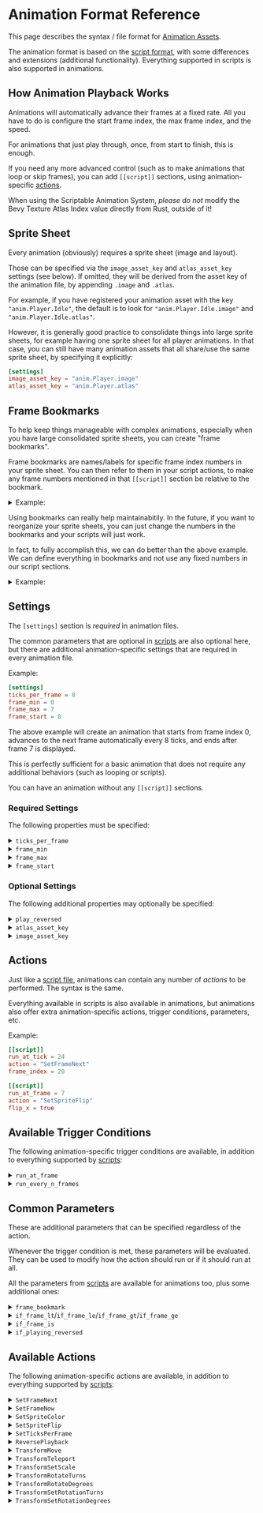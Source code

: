 # Animation Format Reference

This page describes the syntax / file format for [Animation Assets](./anim.md).

The animation format is based on the [script format](./script-ref.md), with some
differences and extensions (additional functionality). Everything supported in
scripts is also supported in animations.

## How Animation Playback Works

Animations will automatically advance their frames at a fixed rate. All you have
to do is configure the start frame index, the max frame index, and the speed.

For animations that just play through, once, from start to finish, this is enough.

If you need any more advanced control (such as to make animations that loop or
skip frames), you can add `[[script]]` sections, using animation-specific
[actions](#available-actions).

When using the Scriptable Animation System, *please do not* modify the Bevy
Texture Atlas Index value directly from Rust, outside of it!

## Sprite Sheet

Every animation (obviously) requires a sprite sheet (image and layout).

Those can be specified via the `image_asset_key` and `atlas_asset_key`
settings (see below). If omitted, they will be derived from the asset key
of the animation file, by appending `.image` and `.atlas`.

For example, if you have registered your animation asset with the key
`"anim.Player.Idle"`, the default is to look for `"anim.Player.Idle.image"`
and `"anim.Player.Idle.atlas"`.

However, it is generally good practice to consolidate things into large
sprite sheets, for example having one sprite sheet for all player animations.
In that case, you can still have many animation assets that all share/use
the same sprite sheet, by specifying it explicitly:

```toml
[settings]
image_asset_key = "anim.Player.image"
atlas_asset_key = "anim.Player.atlas"
```

## Frame Bookmarks

To help keep things manageable with complex animations, especially when
you have large consolidated sprite sheets, you can create "frame bookmarks".

Frame bookmarks are names/labels for specific frame index numbers in your
sprite sheet. You can then refer to them in your script actions, to make
any frame numbers mentioned in that `[[script]]` section be relative to
the bookmark.

<details>
  <summary>
  Example:
  </summary>

```toml
[frame_bookmarks]
my_intro = 4 # say our intro is frames 4 to 7
my_idle_loop = 10 # say our loop is frames 10 to 19

[[script]]
frame_bookmark = "my_idle_loop"
run_at_frame = 9 # relative to `frame_bookmark`; so actually frame 19
action = "SetFrameNext"
frame_index = 0  # relative to `frame_bookmark`; so actually frame 10

[[script]]
frame_bookmark = "my_intro"
run_on_playback_control = "Start"
action = "SetFrameNow"
frame_index = 0 # relative to "my_intro"

[[script]]
frame_bookmark = "my_intro"
run_at_frame = 3 # our intro is 3 frames long
action = "SetFrameNext"
# you can use a different bookmark for the destination of
# `SetFrameNext`/`SetFrameNow`, using `to_frame_bookmark`
to_frame_bookmark = "my_idle_loop"
frame_index = 0
```

</details>

Using bookmarks can really help maintainabitily. In the future, if
you want to reorganize your sprite sheets, you can just change
the numbers in the bookmarks and your scripts will just work.

In fact, to fully accomplish this, we can do better than the above
example. We can define everything in bookmarks and not use any
fixed numbers in our script sections.

<details>
  <summary>
  Example:
  </summary>

```toml
[frame_bookmarks]
intro_start = 4
intro_end = 7
idle_loop_start = 10
idle_loop_end = 19

[[script]]
# `run_at_frame` directly accepts bookmarks!
run_at_frame = "idle_loop_end"
action = "SetFrameNext"
to_frame_bookmark = "idle_loop_start"
# if omitted, `frame_index` defaults to 0

[[script]]
run_on_playback_control = "Start"
action = "SetFrameNow"
to_frame_bookmark = "intro_start"

[[script]]
run_at_frame = "intro_end"
action = "SetFrameNext"
to_frame_bookmark = "idle_loop"
```

</details>

## Settings

The `[settings]` section is *required* in animation files.

The common parameters that are optional in [scripts](./script-ref.md#settings)
are also optional here, but there are additional animation-specific settings
that are required in every animation file.

Example:

```toml
[settings]
ticks_per_frame = 8
frame_min = 0
frame_max = 7
frame_start = 0
```

The above example will create an animation that starts from frame index 0,
advances to the next frame automatically every 8 ticks, and ends after frame 7
is displayed.

This is perfectly sufficient for a basic animation that does not require any
additional behaviors (such as looping or scripts).

You can have an animation without any `[[script]]` sections.

### Required Settings

The following properties must be specified:

<details>
  <summary>
  <code>ticks_per_frame</code>
  </summary>

Example:

```toml
[settings]
ticks_per_frame = 8
# ...
```

Configures the rate/speed of animation playback. This is how many ticks each frame
will be displayed for, before automatically transitioning to the next frame.

</details>

<details>
  <summary>
  <code>frame_min</code>
  </summary>

Example:

```toml
[settings]
frame_min = 0
# ...
```

The lowest permitted frame index. Frames below this should never be displayed.
Should the frame index ever be a value below this, the animation will stop
automatically.

</details>

<details>
  <summary>
  <code>frame_max</code>
  </summary>

Example:

```toml
[settings]
frame_max = 20
# ...
```

The highest permitted frame index. Frames above this should never be displayed.
Should the frame index ever be a value above this, the animation will stop
automatically.

</details>

<details>
  <summary>
  <code>frame_start</code>
  </summary>

Example:

```toml
[settings]
frame_start = 2
# ...
```

The initial frame that will be displayed at tick 0 when the animation starts
playing.

</details>

### Optional Settings

The following additional properties may optionally be specified:

<details>
  <summary>
  <code>play_reversed</code>
  </summary>

Example:

```toml
[settings]
play_reversed = true
# ...
```

If set to `true` the animation playback will start reversed. That is,
every `ticks_per_frame`, the frame index will be decreased by one
instead of being increased by one.

If you want to change this dynamically during playback, you can use
the `ReversePlayback` script action.

</details>

<details>
  <summary>
  <code>atlas_asset_key</code>
  </summary>

Example:

```toml
[settings]
atlas_asset_key = "anim.Player.atlas"
# ...
```

Use a specific texture atlas layout, instead of the default. Provide the asset key string.

The default is derived by appending `.atlas` to the asset key of this animation script
asset file.

If you specify this, be sure to also specify `image_asset_key`.

</details>

<details>
  <summary>
  <code>image_asset_key</code>
  </summary>

Example:

```toml
[settings]
image_asset_key = "anim.Player.image"
# ...
```

Use a specific spritesheet image, instead of the default. Provide the asset key string.

The default is derived by appending `.image` to the asset key of this animation script
asset file.

If you specify this, be sure to also specify `atlas_asset_key`.

</details>

## Actions

Just like a [script file](./script-ref.md#actions), animations can contain any
number of *actions* to be performed. The syntax is the same.

Everything available in scripts is also available in animations, but animations
also offer extra animation-specific actions, trigger conditions, parameters, etc.

Example:

```toml
[[script]]
run_at_tick = 24
action = "SetFrameNext"
frame_index = 20

[[script]]
run_at_frame = 7
action = "SetSpriteFlip"
flip_x = true
```

## Available Trigger Conditions

The following animation-specific trigger conditions are available, in addition
to everything supported by [scripts](./script-ref.md#available-trigger-conditions):

<details>
  <summary>
  <code>run_at_frame</code>
  </summary>

Example:

```toml
# using a literal frame number
[[script]]
run_at_frame = 8
action = "..."

# using a bookmark
[[script]]
run_at_frame = "my_bookmark"
action = "..."

# equivalent, but the bookmark
# also applies to any other frame numbers
# in this `[[script]]` section
[[script]]
run_at_frame = 0
frame_bookmark = "my_bookmark"
action = "..."

# you can specify multiple frames
[[script]]
run_at_frames = [ 0, 1, 2, 3, 5, 7, 11 ]
frame_bookmark = "my_bookmark"
action = "..."

# or bookmarks
[[script]]
run_at_frames = [ "bookmark1", "bookmark2", "bookmark3" ]
action = "..."
```

Run the action whenever the given frame is displayed.

Any time the animation switches to that frame (regardless of whether it was
done automatically as part of normal playback, or jumped to using a script
action), the action will be performed.

The frame can be specified using a literal number or a bookmark.
If a number is used and a bookmark is specified using the `frame_bookmark`
[common parameter](#common-parameters), the number will be relative to that.

You can specify multiple frames as an array. In that case, the action will
trigger on any of them.

</details>

<details>
  <summary>
  <code>run_every_n_frames</code>
  </summary>

Example:

```toml
# frames 0, 8, 16, 24, 32, ...
[[script]]
run_every_n_frames = "8"
action = "..."

# frames 3, 11, 19, 27, 35, ...
[[script]]
run_every_n_frames = "8+3"
action = "..."
```

Run the action if the frame number matches the pattern specified.

Any time the animation switches to any of those frames (regardless of whether
it was done automatically as part of normal playback, or jumped to using a
script action), the action will be performed.

If a bookmark is specified using the `frame_bookmark` [common
parameter](#common-parameters), the numbers will be relative to that.

</details>

## Common Parameters

These are additional parameters that can be specified regardless of the action.

Whenever the trigger condition is met, these parameters will be evaluated. They
can be used to modify how the action should run or if it should run at all.

All the parameters from [scripts](./script-ref.md#common-parameters) are
available for animations too, plus some additional ones:

<details>
  <summary>
  <code>frame_bookmark</code>
  </summary>

Example:

```toml
[frame_bookmarks]
my_bookmark = 10

# Will actually run on frame 14 (affects `run_at_frame`)
[[script]]
run_at_frame = 4 # Relative to "my_bookmark"
frame_bookmark = "my_bookmark"
action = "..."

# Will actually jump to frame 12 (affects `frame_index`)
[[script]]
run_at_tick = 16
frame_bookmark = "my_bookmark"
action "SetFrameNow"
frame_index = 2
```

Makes all frame numbers mentioned in this `[[script]]` section be
relative to the value of a [frame bookmark](#frame-bookmarks).

This applies to Trigger Conditions like `run_at_tick` as well as
to the parameters of Script Actions like `SetFrameNow`/`SetFrameNext`.

Note: Script Actions like `SetFrameNow`/`SetFrameNext` also allow you
to specify a bookmark for them to use, which can be different from
the one set using this parameter, if any.

If you specify a bookmark that does not exist, this parameter will
have no effect, and the values will be treated as global/absolute.
In dev builds, the game might print warnings to the log/console.

</details>

<details>
  <summary>
  <code>if_frame_lt</code>/<code>if_frame_le</code>/<code>if_frame_gt</code>/<code>if_frame_ge</code>
  </summary>

Example:

```toml
# Do something every 3 ticks, but only if we are currently
# displaying a frame between 10 and 19
[[script]]
run_every_n_ticks = "3"
if_frame_ge = 10
if_frame_le = 19
action = "..."

# Do something every 5+1 ticks, but only if we haven't reached
# the frame represented by "my_bookmark" yet
[[script]]
run_every_n_ticks = "5+1"
if_frame_lt = "my_bookmark"
action = "..."
```

Only run the action if the current frame index is:

 - less than (lt)
 - less than or equal to (le)
 - greater than (gt)
 - greater than or equal to (ge)

the specified value.

It can be specified as either a number or a frame bookmark. If specified
as a number, it will be relative to `frame_bookmark`, if set.

</details>

<details>
  <summary>
  <code>if_frame_is</code>
  </summary>

Example:

```toml
# Do something as soon as the "attack" slot is enabled,
# but only if we are currently displaying frame 6
[[script]]
run_on_slot_enable = "attack"
if_frame_is = 6
action = "..."

# Do something every 3 ticks, but only if we are currently
# displaying one of the special magic frames
[[script]]
run_every_n_ticks = "3"
if_frame_is = [ 3, 7, 9 ]
action = "..."
```

Only run the action if the current frame index is equal to any of
the specified values.

The values can be specified as either a number or a frame bookmark. If
specified as a number, it will be relative to `frame_bookmark`, if set.

</details>

<details>
  <summary>
  <code>if_playing_reversed</code>
  </summary>

Example:

```toml
# This action will only run if the animation is playing backwards (reversed)
[[script]]
run_at_frame = 4
if_playing_reversed = true
action = "..."

# This action will only run if the animation is playing forwards (normal)
[[script]]
run_at_frame = 4
if_playing_reversed = false
action = "..."
```

Makes it so that the action only runs if the animation is playing in
the specified direction.
 - `true`: only run when playing backwards / reversed
 - `false`: only run when playing forwards / normally

Neither value is the "default". If this parameter is unset, then the action
runs regardless of the playback direction.

</details>

## Available Actions

The following animation-specific actions are available, in addition to
everything supported by [scripts](./script-ref.md#available-actions):

<details>
  <summary>
  <code>SetFrameNext</code>
  </summary>

Examples:

```toml
# After the current frame,
# Jump to frame 100
[[script]]
action = "SetFrameNext"
frame_index = 100

# After the current frame,
# Jump to the frame indicated by "my_bookmark"
[[script]]
action = "SetFrameNext"
to_frame_bookmark = "my_bookmark"

# After the current frame,
# Jump to 2 frames after the frame indicated by "my_bookmark"
[[script]]
action = "SetFrameNext"
to_frame_bookmark = "my_bookmark"
frame_index = 2

# After frame 10 relative to "my_bookmark",
# continue to frame 5 relative to "my_bookmark"
[[script]]
frame_bookmark = "my_bookmark"
run_at_frame = 10
action = "SetFrameNext"
frame_index = 5

# After frame 8 relative to "my_bookmark",
# continue to frame 4 relative to "my_other_bookmark"
[[script]]
frame_bookmark = "my_bookmark"
run_at_frame = 8
action = "SetFrameNext"
to_frame_bookmark = "my_other_bookmark"
frame_index = 4
```

Change the next automatic frame. Whatever frame is currently displayed
will complete its `ticks_per_frame` duration, and then the animation will
continue to the specified frame, instead of advancing by one. Subsequent
playback will continue as normal from this new location.

This is useful to skip around the sprite sheet, and to implement loops
(by going back to a lower frame index).

---

`frame_index` can be used to specify a literal frame number. It defaults to
`0` if unspecified.

If `to_frame_bookmark` is specified, the `frame_index` will be interpreted
relative to that.

Otherwise, if `frame_bookmark` (the action-agnostic
[parameter](#common-parameters)) is specified, the `frame_index` will be
interpreted relative to that.

Otherwise, the `frame_index` will be global/absolute.

</details>

<details>
  <summary>
  <code>SetFrameNow</code>
  </summary>

Example:

```toml
[[script]]
action = "SetFrameNow"
frame_index = 100
```

Immediately go to the specified frame.

This is useful if you do not want to wait until the next `ticks_per_frame`
interval, such as in response to player inputs, etc.

Whatever frame is currently displayed will be replaced by the specified
frame immediately, and playback will continue as normal from there. The
frame will wait out any remaining `ticks_per_frame` duration (as if this
action wasn't run), before transitioning to the next frame.

Any actions that are configured to trigger on the specified frame will run.

---

`frame_index` can be used to specify a literal frame number. It defaults to
`0` if unspecified.

If `to_frame_bookmark` is specified, the `frame_index` will be interpreted
relative to that.

Otherwise, if `frame_bookmark` (the action-agnostic
[parameter](#common-parameters)) is specified, the `frame_index` will be
interpreted relative to that.

Otherwise, the `frame_index` will be global/absolute.

---

Note: `SetFrameNow` is should normally be used with non-frame-based trigger
conditions. It is recommended that you avoid using `SetFrameNow` in combination
with a `run_at_frame` (or similar) trigger condition. If you do that, the
animation will technically first go through its original frame (and run
any other actions for it) and then immediately replace it with the new one
(and run its actions), which is often not what you want. Use `SetFrameNext`
instead, to avoid processing a frame you do not intend to display.

</details>

<details>
  <summary>
  <code>SetSpriteColor</code>
  </summary>

Example:

```toml
[[script]]
action = "SetSpriteColor"
color = "#ff00ff"

[[script]]
action = "SetSpriteColor"
color = [0.75, 0.5, 120.0]
```

Changes the colorization of the sprite. The RGBA values of the pixels will be
multiplied by the provided value.

The `color` field can be specified as either:
 - `[L, C, H]` for LCH color
 - `[L, C, H, A]` for LCH color + Alpha
 - `#RRGGBB` for RGB color
 - `#RRGGBBAA` for RGB + Alpha

RGB color is specified in hexadecimal notation, like for Web/CSS.

LCH color is specified as:
 - Lightness has range 0.0 to 1.5
 - Chroma has range 0.0 to 1.5
 - Hue has range 0.0 to 360.0 (degrees)

</details>

<details>
  <summary>
  <code>SetSpriteFlip</code>
  </summary>

Example:

```toml
[[script]]
action = "SetSpriteFlip"
flip_x = true
flip_y = true
```

Changes whether the sprite image should be displayed flipped/mirrored, along
either axis, or both axes.

Each of the `flip_x` and `flip_y` fields are optional. If omitted, the old
value will be kept.

Useful for making left/right facing animations from the same texture atlas.

</details>

<details>
  <summary>
  <code>SetTicksPerFrame</code>
  </summary>

Example:

```toml
[[script]]
action = "SetTicksPerFrame"
ticks_per_frame = 4
```

Changes the rate of animation playback.

Useful if you want to use a different rate (from what you specified globally in
the [settings](#settings)) for some portion of the animation.

</details>

<details>
  <summary>
  <code>ReversePlayback</code>
  </summary>

Example:

```toml
[[script]]
action = "ReversePlayback"
reversed = true # Play backwards

[[script]]
action = "ReversePlayback"
reversed = false # Play normally

[[script]]
action = "ReversePlayback"
# if `reversed` is omitted,
# toggles the current direction of playback
```

Reverses the playback direction.

If the animation is reversed, the frame index will be decremented, instead of
incremented, as the animation plays. The animation will end when it reaches
the `frame_min` setting instead of the usual `frame_max`.

</details>

<details>
  <summary>
  <code>TransformMove</code>
  </summary>

Example:

```toml
[[script]]
action = "TransformMove"
x = "2.0"
y = "1.0"
z = "0.0"
```

Relative move. Cause the sprite entity's Transform to be translated by the given values.

Each of the `x`, `y`, `z` fields are optional. Omit those you want to leave untouched.

The values must be in quotes and can be specified as either:
 - decimal syntax, like: `"1.25"`
 - fraction syntax, like: `"5/4"`

</details>

<details>
  <summary>
  <code>TransformTeleport</code>
  </summary>

Example:

```toml
[[script]]
action = "TransformTeleport"
x = "2.0"
y = "1.0"
z = "5.0"
```

Teleport the entity to the given position. Set the sprite entity's Transform's translation to the given values.

The `z` field is optional. `x` and `y` are required.

The values must be in quotes and can be specified as either:
 - decimal syntax, like: `"1.25"`
 - fraction syntax, like: `"5/4"`

</details>

<details>
  <summary>
  <code>TransformSetScale</code>
  </summary>

Example:

```toml
[[script]]
action = "TransformSetScale"
x = "2.0"
y = "1.0"
```

Set the scale that the sprite should be displayed as.

Both `x` and `y` are required.

The values must be in quotes and can be specified as either:
 - decimal syntax, like: `"1.25"`
 - fraction syntax, like: `"5/4"`

</details>

<details>
  <summary>
  <code>TransformRotateTurns</code>
  </summary>

Example:

```toml
[[script]]
action = "TransformRotateTurns"
turns = "-1/4"
```

Rotate the sprite by N turns. 1 turn = 360 degrees.

The values must be in quotes and can be specified as either:
 - decimal syntax, like: `"1.25"`
 - fraction syntax, like: `"5/4"`

</details>

<details>
  <summary>
  <code>TransformRotateDegrees</code>
  </summary>

Example:

```toml
[[script]]
action = "TransformRotateDegrees"
degrees = "-15.0"
```

Rotate the sprite by N degrees.

The values must be in quotes and can be specified as either:
 - decimal syntax, like: `"1.25"`
 - fraction syntax, like: `"5/4"`

</details>

<details>
  <summary>
  <code>TransformSetRotationTurns</code>
  </summary>

Example:

```toml
[[script]]
action = "TransformSetRotationTurns"
turns = "-1/4"
```

Set the sprite's rotation to a specific value (in turns). 1 turn = 360 degrees.

The values must be in quotes and can be specified as either:
 - decimal syntax, like: `"1.25"`
 - fraction syntax, like: `"5/4"`

</details>

<details>
  <summary>
  <code>TransformSetRotationDegrees</code>
  </summary>

Example:

```toml
[[script]]
action = "TransformSetRotationDegrees"
degrees = "-15.0"
```

Set the sprite's rotation to a specific value (in degrees).

The values must be in quotes and can be specified as either:
 - decimal syntax, like: `"1.25"`
 - fraction syntax, like: `"5/4"`

</details>
